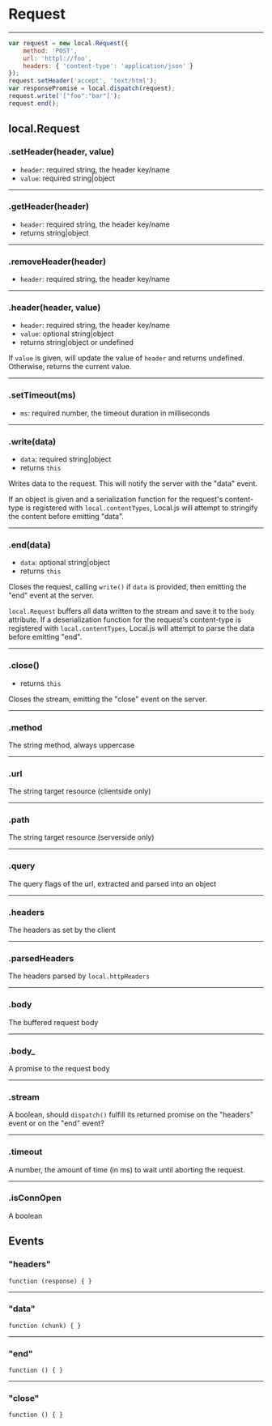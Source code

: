 Request
=======

---

```javascript
var request = new local.Request({
	method: 'POST',
	url: 'httpl://foo',
	headers: { 'content-type': 'application/json' }
});
request.setHeader('accept', 'text/html');
var responsePromise = local.dispatch(request);
request.write('["foo":"bar"]');
request.end();
```

## local.Request

### .setHeader(header, value)

 - `header`: required string, the header key/name
 - `value`: required string|object

---

### .getHeader(header)

 - `header`: required string, the header key/name
 - returns string|object

---

### .removeHeader(header)

 - `header`: required string, the header key/name

---

### .header(header, <span class="muted">value</span>)

 - `header`: required string, the header key/name
 - `value`: optional string|object
 - returns string|object or undefined

If `value` is given, will update the value of `header` and returns undefined. Otherwise, returns the current value.

---

### .setTimeout(ms)

 - `ms`: required number, the timeout duration in milliseconds

---

### .write(data)

 - `data`: required string|object
 - returns `this`

Writes data to the request. This will notify the server with the "data" event.

If an object is given and a serialization function for the request's content-type is registered with `local.contentTypes`, Local.js will attempt to stringify the content before emitting "data".

---

### .end(<span class="muted">data</span>)

 - `data`: optional string|object
 - returns `this`

Closes the request, calling `write()` if `data` is provided, then emitting the "end" event at the server.

`local.Request` buffers all data written to the stream and save it to the `body` attribute. If a deserialization function for the request's content-type is registered with `local.contentTypes`, Local.js will attempt to parse the data before emitting "end".

---

### .close()

 - returns `this`

Closes the stream, emitting the "close" event on the server.

---

### .method

The string method, always uppercase

---

### .url

The string target resource (clientside only)

---

### .path

The string target resource (serverside only)

---

### .query

The query flags of the url, extracted and parsed into an object

---

### .headers

The headers as set by the client

---

### .parsedHeaders

The headers parsed by `local.httpHeaders`

---

### .body

The buffered request body

---

### .body_

A promise to the request body

---

### .stream

A boolean, should `dispatch()` fulfill its returned promise on the "headers" event or on the "end" event?

---

### .timeout

A number, the amount of time (in ms) to wait until aborting the request.

---

### .isConnOpen

A boolean

## Events

### "headers"

```
function (response) { }
```

---

### "data"

```
function (chunk) { }
```

---

### "end"

```
function () { }
```

---

### "close"

```
function () { }
```
